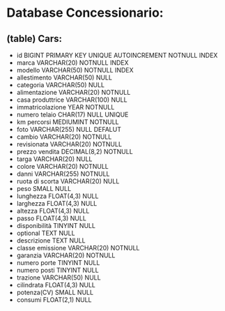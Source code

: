 # Database Concessionario:

## (table) Cars:

- id                    BIGINT PRIMARY KEY UNIQUE AUTOINCREMENT NOTNULL INDEX
- marca                 VARCHAR(20) NOTNULL INDEX                                   <!-- Alfa Romeo -->
- modello               VARCHAR(50) NOTNULL INDEX                                   <!-- Stelvio -->
- allestimento          VARCHAR(50) NULL                                            <!-- Q4 Super 2.2 -->
- categoria             VARCHAR(50) NULL                                            <!-- Suv/fuoristrada -->
- alimentazione         VARCHAR(20) NOTNULL                                         <!-- Benzina/Diesel-->        
- casa produttrice      VARCHAR(100) NULL                                           <!-- Alfa Romeo -->
- immatricolazione      YEAR NOTNULL                                                <!-- YYYY -->
- numero telaio         CHAR(17) NULL UNIQUE                                        <!-- XXXXXXX -->                                     
- km percorsi           MEDIUMINT NOTNULL                                           <!-- 90800 KM -->
- foto                  VARCHAR(255) NULL DEFALUT                                   <!-- ./img.jpg -->
- cambio                VARCHAR(20) NOTNULL                                         <!-- Automatico/Manuale -->
- revisionata           VARCHAR(20) NOTNULL                                         <!-- Si/no - YYYY -->
- prezzo vendita        DECIMAL(8,2) NOTNULL                                        <!-- $ -->
- targa                 VARCHAR(20) NULL                                            <!-- ABC123 -->
- colore                VARCHAR(20) NOTNULL                                         <!-- Rosso ect. -->
- danni                 VARCHAR(255) NOTNULL                                        <!-- Si/No e quali -->
- ruota di scorta       VARCHAR(20) NULL                                            <!-- Si/No -->
- peso                  SMALL NULL                                                  <!-- Kg -->
- lunghezza             FLOAT(4,3) NULL                                             <!-- Metri -->
- larghezza             FLOAT(4,3) NULL                                             <!-- Metri -->
- altezza               FLOAT(4,3) NULL                                             <!-- Metri -->
- passo                 FLOAT(4,3) NULL                                             <!-- Metri -->
- disponibilità         TINYINT NULL                                                <!-- Si/No -->
- optional              TEXT NULL                                                   <!-- Quali ? -->
- descrizione           TEXT NULL                                                   <!-- Text... -->
- classe emissione      VARCHAR(20) NOTNULL                                         <!-- Euro 6 -->
- garanzia              VARCHAR(20) NOTNULL                                         <!-- 12 mesi -->
- numero porte          TINYINT NULL                                                <!-- 5 -->
- numero posti          TINYINT NULL                                                <!-- 5 -->
- trazione              VARCHAR(50) NULL                                            <!-- Integrale -->
- cilindrata            FLOAT(4,3) NULL                                             <!-- 2100 -->
- potenza(CV)           SMALL NULL                                                  <!-- 210 -->
- consumi               FLOAT(2,1) NULL                                             <!-- 4,8 -->